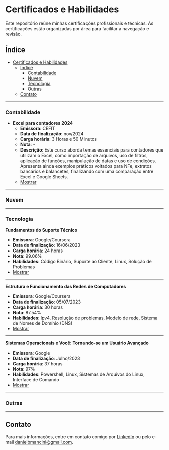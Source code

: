 # Certificados e Habilidades

Este repositório reúne minhas certificações profissionais e técnicas. As certificações estão organizadas por área para facilitar a navegação e revisão.  

## Índice

- [Certificados e Habilidades](#certificados-e-habilidades)
  - [Índice](#índice)
    - [Contabilidade](#contabilidade)
    - [Nuvem](#nuvem)
    - [Tecnologia](#tecnologia)
    - [Outras](#outras)
  - [Contato](#contato)

---

### Contabilidade

- **Excel para contadores 2024**
  - **Emissora**: CEFIT
  - **Data de finalização**: nov/2024
  - **Carga horária**: 3 Horas e 50 Minutos
  - **Nota**: -
  - **Descrição**: Este curso aborda temas essenciais para contadores que utilizam o Excel, como importação de arquivos, uso de filtros, aplicação de funções, manipulação de datas e uso de condições. Apresenta ainda exemplos práticos voltados para NFe, extratos bancários e balancetes, finalizando com uma comparação entre Excel e Google Sheets.
  - [Mostrar](contabilidade/excel%20para%20contadores.pdf)

---

### Nuvem

---

### Tecnologia

 **Fundamentos do Suporte Técnico**

- **Emissora**: Google/Coursera
- **Data de finalização**: 16/06/2023
- **Carga horária**: 24 horas
- **Nota**: 99.06%
- **Habilidades**: Código Binário, Suporte ao Cliente, Linux, Solução de Problemas
- [Mostrar](tecnologia.inf/suporte%20tecnico.pdf)

---
 **Estrutura e Funcionamento das Redes de Computadores**

- **Emissora**: Google/Coursera
- **Data de finalização**: 05/07/2023
- **Carga horária**: 30 horas  
- **Nota**: 87.54%  
- **Habilidades**: Ipv4, Resolução de problemas, Modelo de rede, Sistema de Nomes de Domínio (DNS)  
- [Mostrar](tecnologia.inf/est.%20funcionamento%20comp.pdf)

---
 **Sistemas Operacionais e Você: Tornando-se um Usuário Avançado**

- **Emissora**: Google
- **Data de finalização**: Julho/2023
- **Carga horária**: 37 horas
- **Nota**: 97%
- **Habilidades**: Powershell, Linux, Sistemas de Arquivos do Linux, Interface de Comando
- [Mostrar](tecnologia.inf/sistemas%20operacionais.pdf)

---

### Outras

---

## Contato

Para mais informações, entre em contato comigo por [LinkedIn](https://www.linkedin.com/in/daniel-brambila-mancini/) ou pelo e-mail [danielbmancini@gmail.com](mailto:danielbmancini@gmail.com).
